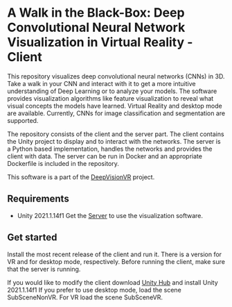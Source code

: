 # A Walk in the Black-Box: Deep Convolutional Neural Network Visualization in Virtual Reality - Client

This repository visualizes deep convolutional neural networks (CNNs) in 3D. Take a walk in your CNN and interact with it to get a more intuitive understanding of Deep Learning or to analyze your models. The software provides visualization algorithms like feature visualization to reveal what visual concepts the models have learned. Virtual Reality and desktop mode are available. Currently, CNNs for image classification and segmentation are supported. 

The repository consists of the client and the server part. The client contains the Unity project to display and to interact with the networks. The server is a Python based implementation, handles the networks and provides the client with data. The server can be run in Docker and an appropriate Dockerfile is included in the repository. 

This software is a part of the [DeepVisionVR](https://github.com/Criscraft/DeepVisionVR) project.


## Requirements

- Unity 2021.1.14f1
Get the [Server](https://github.com/Criscraft/DeepVisionVRServer) to use the visualization software.


## Get started

Install the most recent release of the client and run it. There is a version for VR and for desktop mode, respectively. Before running the client, make sure that the server is running.

If you would like to modify the client download [Unity Hub](https://unity3d.com/get-unity/download) and install Unity 2021.1.14f1
If you prefer to use desktop mode, load the scene SubSceneNonVR. For VR load the scene SubSceneVR.